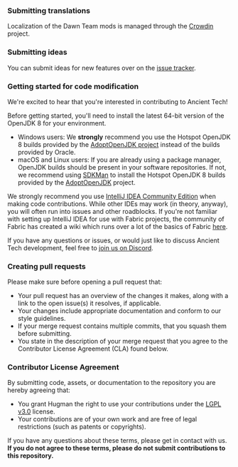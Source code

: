 ### Submitting translations
Localization of the Dawn Team mods is managed through the [Crowdin](https://crowdin.com/project/dawnteam) project.

### Submitting ideas
You can submit ideas for new features over on the [issue tracker](https://github.com/DawnTeamMC/AncientTech/issues).

### Getting started for code modification
We're excited to hear that you're interested in contributing to Ancient Tech!

Before getting started, you'll need to install the latest 64-bit version of the OpenJDK 8 for your environment.
- Windows users: We **strongly** recommend you use the Hotspot OpenJDK 8 builds provided by the [AdoptOpenJDK project](https://adoptopenjdk.net/) instead of the builds provided by Oracle.
- macOS and Linux users: If you are already using a package manager, OpenJDK builds should be present in your software repositories. If not, we recommend using [SDKMan](https://sdkman.io/) to install the Hotspot OpenJDK 8 builds provided by the [AdoptOpenJDK](https://adoptopenjdk.net/) project.

We strongly recommend you use [IntelliJ IDEA Community Edition](https://www.jetbrains.com/idea/) when making code contributions. While other IDEs may work (in theory, anyway), you will often run into issues and other roadblocks. If you're not familiar with setting up IntelliJ IDEA for use with Fabric projects, the community of Fabric has created a wiki which runs over a lot of the basics of Fabric [here](https://fabricmc.net/wiki/doku.php).

If you have any questions or issues, or would just like to discuss Ancient Tech development, feel free to [join us on Discord](https://discord.gg/8ksTVJu).

### Creating pull requests
Please make sure before opening a pull request that:

- Your pull request has an overview of the changes it makes, along with a link to the open issue(s) it resolves, if applicable.
- Your changes include appropriate documentation and conform to our style guidelines.
- If your merge request contains multiple commits, that you squash them before submitting.
- You state in the description of your merge request that you agree to the Contributor License Agreement (CLA) found below.

### Contributor License Agreement
By submitting code, assets, or documentation to the repository you are hereby agreeing that:

- You grant Hugman the right to use your contributions under the [LGPL v3.0](https://www.gnu.org/licenses/lgpl-3.0.en.html) license.
- Your contributions are of your own work and are free of legal restrictions (such as patents or copyrights).

If you have any questions about these terms, please get in contact with us.  
**If you do not agree to these terms, please do not submit contributions to this repository.**